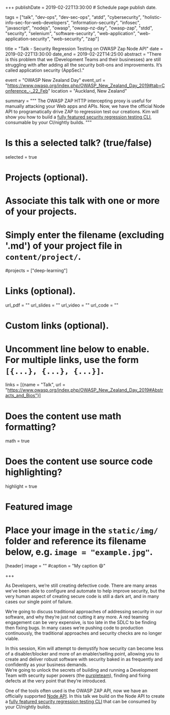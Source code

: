 +++
publishDate = 2019-02-22T13:30:00  # Schedule page publish date.

tags = ["talk", "dev-ops", "dev-sec-ops", "atdd", "cybersecurity", "holistic-info-sec-for-web-developers", "information-security", "infosec", "javascript", "nodejs", "owasp", "owasp-nz-day", "owasp-zap", "stdd", "security", "selenium", "software-security", "web-application", "web-application-security", "web-security", "zap"]

title = "Talk - Security Regression Testing on OWASP Zap Node API"
date = 2019-02-22T13:30:00
date_end = 2019-02-22T14:25:00
abstract = "There is this problem that we (Development Teams and their businesses) are still struggling with after adding all the security bolt-ons and improvements. It’s called application security (AppSec)."

event = "OWASP New Zealand Day"
event_url = "https://www.owasp.org/index.php/OWASP_New_Zealand_Day_2019#tab=Conference_-_22_Feb"
location = "Auckland, New Zealand"

summary = """
The OWASP ZAP HTTP intercepting proxy is useful for manually attacking your Web apps and APIs. Now, we have the official Node API to programatically drive ZAP to regression test our creations. Kim will show you how to build a <a href="https://gitlab.com/purpleteam-labs" target="_blank">fully featured security regression testing CLI</a>, consumable by your CI/nightly builds.
"""

# Is this a selected talk? (true/false)
selected = true

# Projects (optional).
#   Associate this talk with one or more of your projects.
#   Simply enter the filename (excluding '.md') of your project file in `content/project/`.
#projects = ["deep-learning"]

# Links (optional).
url_pdf = ""
url_slides = ""
url_video = ""
url_code = ""

# Custom links (optional).
#   Uncomment line below to enable. For multiple links, use the form `[{...}, {...}, {...}]`.
links = [{name = "Talk", url = "https://www.owasp.org/index.php/OWASP_New_Zealand_Day_2019#Abstracts_and_Bios"}]


# Does the content use math formatting?
math = true

# Does the content use source code highlighting?
highlight = true

# Featured image
# Place your image in the `static/img/` folder and reference its filename below, e.g. `image = "example.jpg"`.
[header]
image = ""
#caption = "My caption :smile:"

+++

As Developers, we’re still creating defective code. There are many areas we’ve been able to configure and automate to help improve security, but the very human aspect of creating secure code is still a dark art, and in many cases our single point of failure.

We’re going to discuss traditional approaches of addressing security in our software, and why they’re just not cutting it any more. A red teaming engagement can be very expensive, is too late in the SDLC to be finding then fixing bugs. In many cases we’re pushing code to production continuously,
the traditional approaches and security checks are no longer viable.

In this session, Kim will attempt to demystify how security can become less of a disabler/blocker and more of an enabler/selling point, allowing you to create and deliver robust software with security baked in as frequently and confidently as your business demands.<br>We’re going to unlock the secrets of building and running a Development Team with security super powers (the <a href="https://purpleteam-labs.com/" target="_blank">purpleteam</a>), finding and fixing defects at the very point that they’re introduced.

One of the tools often used is the OWASP ZAP API, now we have an officially supported <a href="https://github.com/zaproxy/zap-api-nodejs/" target="_blank">Node API</a>.
In this talk we build on the Node API to create a <a href="https://gitlab.com/purpleteam-labs" target="_blank">fully featured security regression testing CLI</a> that can be consumed by your CI/nightly builds.

<br>


